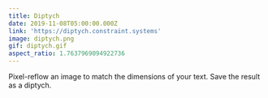 ```yaml
---
title: Diptych
date: 2019-11-08T05:00:00.000Z
link: 'https://diptych.constraint.systems'
image: diptych.png
gif: diptych.gif
aspect_ratio: 1.7637969094922736
---
```


Pixel-reflow an image to match the dimensions of your text. Save the result as a diptych.
